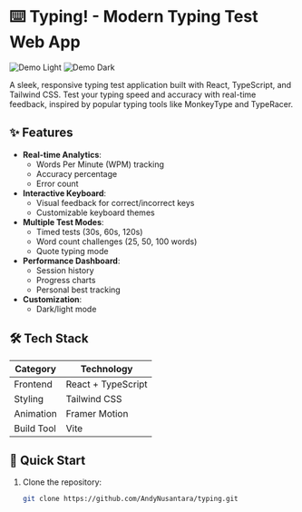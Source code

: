 # ⌨️ Typing! - Modern Typing Test Web App

![Demo Light](/screenshots/demo-light.png) ![Demo Dark](/screenshots/demo-dark.png)

A sleek, responsive typing test application built with React, TypeScript, and Tailwind CSS. Test your typing speed and accuracy with real-time feedback, inspired by popular typing tools like MonkeyType and TypeRacer.

## ✨ Features

- **Real-time Analytics**: 
  - Words Per Minute (WPM) tracking
  - Accuracy percentage
  - Error count
- **Interactive Keyboard**: 
  - Visual feedback for correct/incorrect keys
  - Customizable keyboard themes
- **Multiple Test Modes**:
  - Timed tests (30s, 60s, 120s)
  - Word count challenges (25, 50, 100 words)
  - Quote typing mode
- **Performance Dashboard**:
  - Session history
  - Progress charts
  - Personal best tracking
- **Customization**:
  - Dark/light mode

## 🛠️ Tech Stack

| Category      | Technology          |
|---------------|---------------------|
| Frontend      | React + TypeScript  |
| Styling       | Tailwind CSS        |
| Animation     | Framer Motion       |
| Build Tool    | Vite                |

## 🚀 Quick Start

1. Clone the repository:
   ```bash
   git clone https://github.com/AndyNusantara/typing.git
